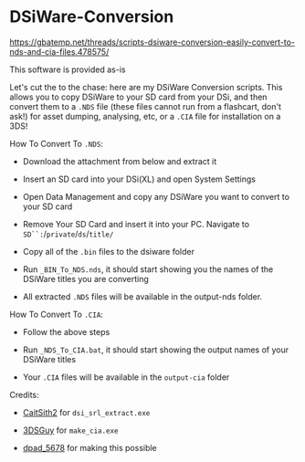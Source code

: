 # DSiWare-Conversion

https://gbatemp.net/threads/scripts-dsiware-conversion-easily-convert-to-nds-and-cia-files.478575/

This software is provided as-is

Let's cut the to the chase: here are my DSiWare Conversion scripts. This allows you to copy DSiWare to your SD card from your DSi, and then convert them to a `.NDS` file (these files cannot run from a flashcart, don't ask!) for asset dumping, analysing, etc, or a `.CIA` file for installation on a 3DS!


How To Convert To `.NDS`:

- Download the attachment from below and extract it

- Insert an SD card into your DSi(XL) and open System Settings

- Open Data Management and copy any DSiWare you want to convert to your SD card

- Remove Your SD Card and insert it into your PC. Navigate to `SD``:`/`private`/`ds`/`title/`

- Copy all of the `.bin` files to the dsiware folder

- Run `_BIN_To_NDS.nds`, it should start showing you the names of the DSiWare titles you are converting

- All extracted `.NDS` files will be available in the output-nds folder.


How To Convert To `.CIA`:

- Follow the above steps

- Run `_NDS_To_CIA.bat`, it should start showing the output names of your DSiWare titles

- Your `.CIA` files will be available in the `output-cia` folder


Credits:

- [CaitSith2](https://gbatemp.net/members/caitsith2.19974/) for `dsi_srl_extract.exe`

- [3DSGuy](https://gbatemp.net/members/3dsguy.304905/) for `make_cia.exe`

- [dpad_5678](https://gbatemp.net/members/dpad_5678.375705/) for making this possible
